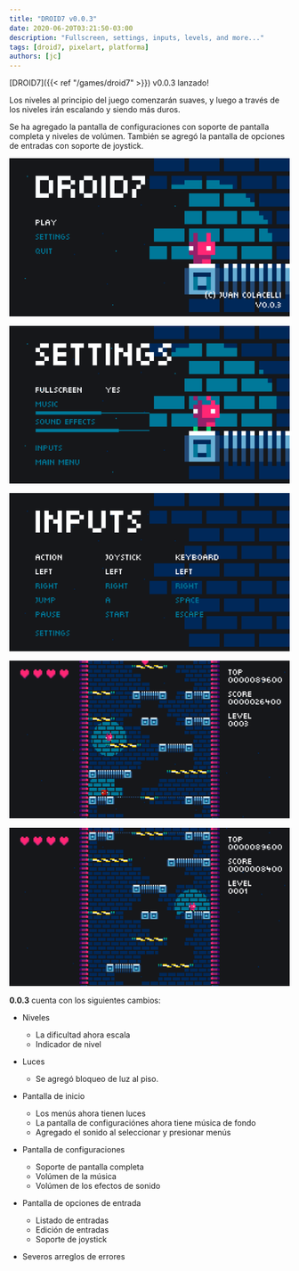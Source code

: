 ```yaml
---
title: "DROID7 v0.0.3"
date: 2020-06-20T03:21:50-03:00
description: "Fullscreen, settings, inputs, levels, and more..."
tags: [droid7, pixelart, platforma]
authors: [jc]
---
```


[DROID7]({{< ref "/games/droid7" >}}) v0.0.3 lanzado!

Los niveles al principio del juego comenzarán suaves, y luego a través de los niveles irán escalando y siendo más duros.

Se ha agregado la pantalla de configuraciones con soporte de pantalla completa y niveles de volúmen. También se agregó la pantalla de opciones de entradas con soporte de joystick.

![Inicio](start.png)

![Configuraciones](settings.png)

![Entradas](inputs.png)

![Niveles](levels.png)

![Niveles](lights.png)

**0.0.3** cuenta con los siguientes cambios:

- Niveles
  - La dificultad ahora escala
  - Indicador de nivel

- Luces
  - Se agregó bloqueo de luz al piso.

- Pantalla de inicio
  - Los menús ahora tienen luces
  - La pantalla de configuraciónes ahora tiene música de fondo
  - Agregado el sonido al seleccionar y presionar menús

- Pantalla de configuraciones
  - Soporte de pantalla completa
  - Volúmen de la música
  - Volúmen de los efectos de sonido

- Pantalla de opciones de entrada
  - Listado de entradas
  - Edición de entradas
  - Soporte de joystick

- Severos arreglos de errores
